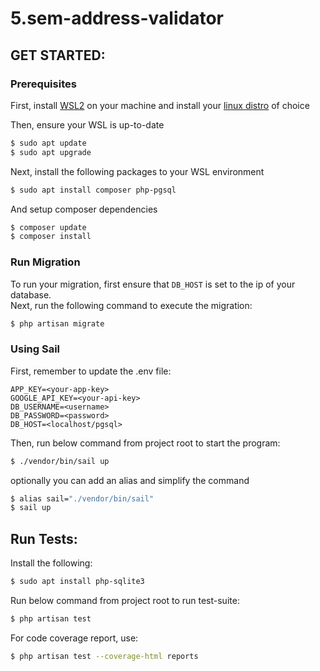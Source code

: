 # 5.sem-address-validator
## GET STARTED:
### Prerequisites
First, install [WSL2](https://learn.microsoft.com/en-us/windows/wsl/install) on your machine and install your [linux distro](https://aka.ms/wslstore) of choice

Then, ensure your WSL is up-to-date
```bash
$ sudo apt update 
$ sudo apt upgrade
```
Next, install the following packages to your WSL environment
```bash
$ sudo apt install composer php-pgsql
```
And setup composer dependencies
```bash
$ composer update
$ composer install
```

### Run Migration
To run your migration, first ensure that `DB_HOST` is set to the ip of your database. <br>
Next, run the following command to execute the migration:
```bash
$ php artisan migrate
```

### Using Sail
First, remember to update the .env file:
```dotenv
APP_KEY=<your-app-key>
GOOGLE_API_KEY=<your-api-key>
DB_USERNAME=<username>
DB_PASSWORD=<password>
DB_HOST=<localhost/pgsql>
```
Then, run below command from project root to start the program:
```bash
$ ./vendor/bin/sail up
```
optionally you can add an alias and simplify the command
```bash
$ alias sail="./vendor/bin/sail"
$ sail up
```

## Run Tests:
Install the following:
```bash
$ sudo apt install php-sqlite3
```

Run below command from project root to run test-suite:
```bash
$ php artisan test
```
For code coverage report, use: 
```bash
$ php artisan test --coverage-html reports
```


